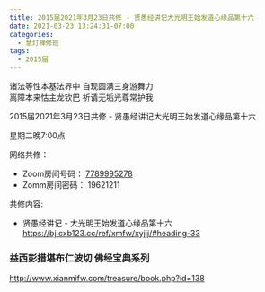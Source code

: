 ```yaml
---
title: 2015届2021年3月23日共修 - 贤愚经讲记大光明王始发道心缘品第十六
date: 2021-03-23 13:24:31-07:00
categories:
  - 慧灯禅修班
tags:
  - 2015届
---
```

诸法等性本基法界中 自现圆满三身游舞力  
离障本来怙主龙钦巴 祈请无垢光尊常护我  

2015届2021年3月23日共修 - 贤愚经讲记大光明王始发道心缘品第十六

星期二晚7:00点

网络共修：
- Zoom房间号码： [7789995278](https://us02web.zoom.us/j/7789995278?pwd=VjZmbWJFY2k2K0E5RVB2cTNIQmhqUT09)
- Zomm房间密码： 19621211

共修内容: 

* 贤愚经讲记 - 大光明王始发道心缘品第十六
  <https://bj.cxb123.cc/ref/xmfw/xyjjj/#heading-33>

 
### 益西彭措堪布仁波切 佛经宝典系列
<http://www.xianmifw.com/treasure/book.php?id=138>

